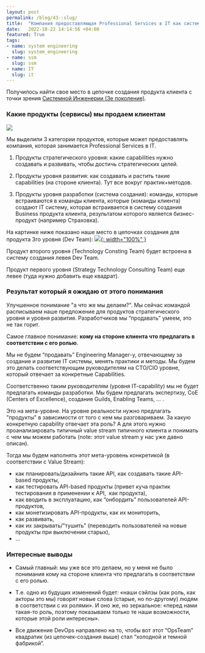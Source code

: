 ```yaml
---
layout: post
permalink: /blog/43-:slug/
title:  "Компания предоставляющая Professional Services в IT как система"
date:   2022-10-22 14:14:56 +04:00
featured: True
tags: 
- name: system engineering
  slug: system_engineering
- name: ssm
  slug: ssm
- name: IT
  slug: it
---
```


Получилось найти свое место в цепочке создания продукта клиента с точки зрения [Системной Инженерии (3е поколение)](https://system-school.ru/engineering).

### Какие продукты (сервисы) мы продаем клиентам 
![](https://firebasestorage.googleapis.com/v0/b/firescript-577a2.appspot.com/o/imgs%2Fapp%2FAndrei_Knowledge_Base%2FvY81Lx81CO.png?alt=media&token=116c1f40-29cf-4068-abc9-8c51f6e58dda)

Мы выделили 3 категории продуктов, которые может предоставлять компания, которая занимается Professional Services в IT.

1) Продукты стратегического уровня: какие capabilities нужно создавать и развивать, чтобы достичь стратегических целей.

2) Продукты уровня развития: как создавать и растить такие capabilities (на стороне клиента). Тут все вокруг практик+методов.

3) Продукты уровня разработки (система создания): команды, которые встраиваются в команды клиента, которые (команды клиента) создают IT систему, которая встраивается в систему создания Business продукта клиента, результатом которого является бизнес-продукт (например Страховка). 

На картинке ниже показано наше место в цепочках создания для продукта 3го уровня (Dev Team):  <!--more-->
[![](https://firebasestorage.googleapis.com/v0/b/firescript-577a2.appspot.com/o/imgs%2Fapp%2FAndrei_Knowledge_Base%2FREL21Ff-f_.png?alt=media&token=056bd354-b3e4-4e6b-afc4-786092523238){: width="100%" }](https://firebasestorage.googleapis.com/v0/b/firescript-577a2.appspot.com/o/imgs%2Fapp%2FAndrei_Knowledge_Base%2FREL21Ff-f_.png?alt=media&token=056bd354-b3e4-4e6b-afc4-786092523238)

Продукт второго уровня (Technology Consting Team) будет встроена в систему создания левея Dev Team.

Продукт первого уровня (Strategy Technology Consulting Team) еще левее (туда нужно добавить еще квадрат).

### Результат который я ожидаю от этого понимания

Улучшенное понимание "а что же мы делаем?". Мы сейчас командой расписываем наше предложение для продуктов стратегического уровня и уровня развития. Разработчиков мы “продавать” умеем, это не так горит.

Самое главное понимание: **кому на стороне клиента что предлагать в соответствии с его ролью**.

Мы не будем “продавать” Engineering Manager-у, отвечающему за создание и развитие IT системы, менять практики и методы. Мы будем это делать соответствующим руководителям на CTO/CIO уровне, который отвечает за конкретные Capabilities.

Соответственно таким руководителям (уровня IT-capability) мы не будет предлагать команды разработки. Мы будем предлагать экспертизу, CoE (Centers of Excellence), создание Guilds, Enabling Teams, … . 

Это на мета-уровне. На уровне реальности нужно предлагать "продукты" в зависимости от того с кем мы разговариваем. За какую конкретную capability отвечает эта роль? А для этого нужно проанализировать типичный value stream типичного клиента и понимать с чем мы можем работать (note: этот value stream у нас уже давно описан).


Тогда мы будем наполнять этот мета-уровень конкретикой (в соответствии с Value Stream): 
* как планировать/дизайнить такие API, как создавать такие API-based продукты, 
* как тестировать API-based продукты (привет куча практик тестирования в применении к API,  как продукта), 
* как вводить в эксплуатацию, как “онбордить” пользователей API-продуктов, 
* как монетизировать API-продукты, как их мониторить, 
* как развивать, 
* как их закрывать/"тушить" (переводить пользователей на новые продукты при выключении старых), 
* …

### Интересные выводы
* Самый главный: мы уже все это делаем, но у меня не было понимания кому на стороне клиента что предлагать в соответствии с его ролью. 

* Т.е. одно из будущих изменений будет: «наши сэйлзы (как роль, как акторы это мы) говорят новые слова (старые, но по-другому) людям в соответствии с их ролями». И оно же, но зеркальное: «перед нами такая-то роль, поэтому показываем только те наши возможности, которые этой роли интересны».

* Все движение DevOps направлено на то, чтобы вот этот “OpsTeam” квадратик (из цепочек-создания выше) стал “холодной и темной фабрикой”.
